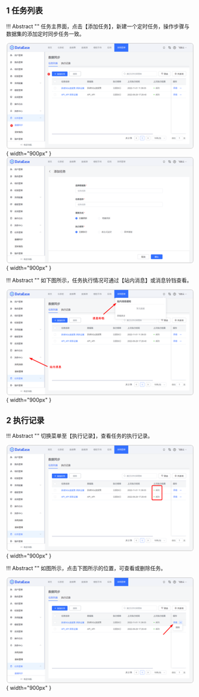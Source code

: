 ## 1 任务列表

!!! Abstract ""
	任务主界面，点击【添加任务】，新建一个定时任务，操作步骤与数据集的添加定时同步任务一致。

![任务列表](../../img/system_management/任务列表.png){ width="900px" }  
![新建任务](../../img/system_management/新建任务.png){ width="900px" }

!!! Abstract ""
	如下图所示，任务执行情况可通过【站内消息】或消息铃铛查看。

![查看消息铃铛](../../img/system_management/查看消息铃铛.png){ width="900px" }

## 2 执行记录

!!! Abstract ""
	切换菜单至【执行记录】，查看任务的执行记录。

![执行记录](../../img/system_management/执行记录.png){ width="900px" }

!!! Abstract ""
	如图所示，点击下图所示的位置，可查看或删除任务。

![任务列表_暂停任务](../../img/system_management/任务列表_暂停任务.png){ width="900px" }